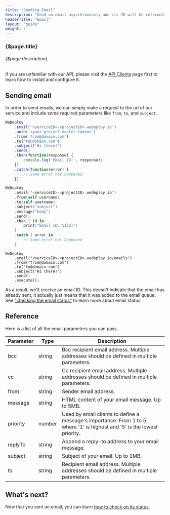 ```yaml
---
title: "Sending Email"
description: "Send an email asynchronously and its ID will be returned."
headerTitle: "Email"
layout: "guide"
weight: 2
---
```


### {$page.title}

###### {$page.description}

<aside>

If you are unfamiliar with our API, please visit the [API Clients](/docs/intro/api-clients/) page first to learn how to install and configure it.

</aside>

<article id="1">

## Sending email

In order to send emails, we can simply make a request to the url of our service and include some required parameters like `from`, `to`, and `subject`.

```javascript
WeDeploy
	.email('<serviceID>-<projectID>.wedeploy.io')
	.auth('<your-project-master-token>')
	.from('from@domain.com')
	.to('to@domain.com')
	.subject('Hi there!')
	.send()
	.then(function(response) {
		console.log('Email ID:', response);
	})
	.catch(function(error) {
		// Some error has happened
	});
```
```swift
WeDeploy
	.email('<serviceID>-<projectID>.wedeploy.io')
	.from(self.username)
	.to(self.username)
	.subject("subject")
	.message("body")
	.send()
	.then { id in
		print("Email ID: \(id)")
	}
	.catch { error in
		// Some error has happened
	}
```
```text/x-java
WeDeploy
	.email("<serviceID>-<projectID>.wedeploy.io/emails")
	.from("from@domain.com")
	.to("to@domain.com")
	.subject("Hi there!")
	.send()
	.execute();
```

As a result, we'll receive an email ID. This doesn't indicate that the email has already sent, it actually just means that it was added to the email queue. See ["checking the email status"](/docs/email/checking-status/) to learn more about email status.

</article>

<article id="2">

## Reference

Here is a list of all the email parameters you can pass.

<div class="table-container">

Parameter    | Type    | Description
------------ | ------- | ------------
bcc          | string  | Bcc recipient email address. Multiple addresses should be defined in multiple parameters.
cc           | string  | Cc recipient email address. Multiple addresses should be defined in multiple parameters.
from         | string  | Sender email address.
message      | string  | HTML content of your email message. Up to 5MB.
priority     | number  | Used by email clients to define a message's importance. From 1 to 5 where '1' is highest and '5' is the lowest priority.
replyTo      | string  | Append a reply-to address to your email message.
subject      | string  | Subject of your email. Up to 1MB.
to           | string  | Recipient email address. Multiple addresses should be defined in multiple parameters.

</div>

</article>

## What's next?

Now that you sent an email, you can learn [how to check on its status](/docs/email/checking-status/).
